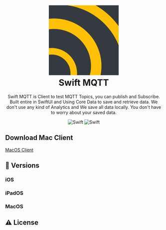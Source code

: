 <h1 align="center">
  <img alt="cgapp logo" src="https://raw.githubusercontent.com/faganello60/Swift-MQTT/main/Logo.png" width="224px"/><br/>
  Swift MQTT
</h1>
<p align="center">Swift MQTT is Client to test MQTT Topics, you can publish and Subscribe. <br>Built entire in SwiftUI and Using Core Data to save and retrieve data. We don't use any kind of Analytics and We save all data locally. You don't have to worry about your saved data.</p>

<p align="center">
<img src="https://img.shields.io/badge/Swift-FA7343?style=for-the-badge&logo=swift&logoColor=white" alt="Swift" />
<img src="https://img.shields.io/badge/Xcode-007ACC?style=for-the-badge&logo=Xcode&logoColor=white" alt="Swift" />
</p>

## Download Mac Client

<a href="https://github.com/faganello60/Swift-MQTT/releases/tag/1.0.0">MacOS Client</a>

## 📝 Versions

### iOS

### iPadOS

### MacOS

## ⚠️ License

